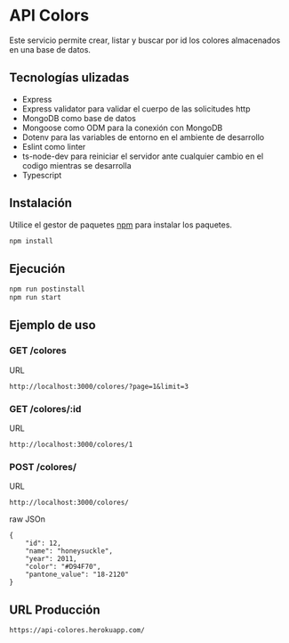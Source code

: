 # API Colors

Este servicio permite crear, listar y buscar por id los colores almacenados en una base de datos.

## Tecnologías ulizadas

- Express
- Express validator para validar el cuerpo de las solicitudes http
- MongoDB como base de datos
- Mongoose como ODM para la conexión con MongoDB
- Dotenv para las variables de entorno en el ambiente de desarrollo
- Eslint como linter
- ts-node-dev para reiniciar el servidor ante cualquier cambio en el codigo mientras se desarrolla
- Typescript

## Instalación

Utilice el gestor de paquetes [npm](https://docs.npmjs.com/downloading-and-installing-node-js-and-npm) para instalar los paquetes.

```bash
npm install
```

## Ejecución

```bash
npm run postinstall
npm run start
```
## Ejemplo de uso

### GET /colores
URL
```code
http://localhost:3000/colores/?page=1&limit=3
```

### GET /colores/:id
URL
```code
http://localhost:3000/colores/1
```

### POST /colores/
URL
```code
http://localhost:3000/colores/
```
raw JSOn
```code
{
    "id": 12,
    "name": "honeysuckle",
    "year": 2011,
    "color": "#D94F70",
    "pantone_value": "18-2120"
}
```

## URL Producción
```code
https://api-colores.herokuapp.com/
```